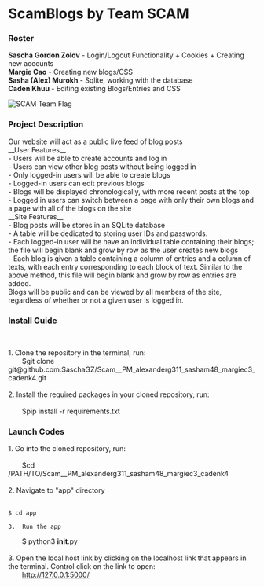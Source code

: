 <h1>ScamBlogs by Team SCAM </h1>

<h3>Roster</h3>
<b>Sascha Gordon Zolov</b> - Login/Logout Functionality + Cookies + Creating new accounts <br>
<b>Margie Cao</b> - Creating new blogs/CSS <br>
<b>Sasha (Alex) Murokh</b> - Sqlite, working with the database <br>
<b>Caden Khuu</b> - Editing existing Blogs/Entries and CSS <br>

![SCAM Team Flag](https://github.com/user-attachments/assets/f505d0ac-46e9-4463-9c51-749a009e859f)

<h3>Project Description</h3>
<p>Our website will act as a public live feed of blog posts <br>  
__User Features__ <br>
 - Users will be able to create accounts and log in <br>
 - Users can view other blog posts without being logged in <br>
 - Only logged-in users will be able to create blogs <br>
 - Logged-in users can edit previous blogs <br>
 - Blogs will be displayed chronologically, with more recent posts at the top <br>
 - Logged in users can switch between a page with only their own blogs and a page with all of the blogs on the site <br>
__Site Features__ <br>
 - Blog posts will be stores in an SQLite database <br>
 - A table will be dedicated to storing user IDs and passwords. <br>
 - Each logged-in user will be have an individual table containing their blogs; the file will begin blank and grow by row as the user creates new blogs <br>
 - Each blog is given a table containing a column of entries and a column of texts, with each entry corresponding to each block of text. Similar to the above method, this file will begin blank and grow by row as entries are added.  <br>
Blogs will be public and can be viewed by all members of the site, regardless of whether or not a given user is logged in. <br>
<h3>Install Guide</h3> <br> </p>
<p> 1. Clone the repository in the terminal, run: <br> 
  $git clone git@github.com:SaschaGZ/Scam__PM_alexanderg311_sasham48_margiec3_cadenk4.git <br> <br>
    2. Install the required packages in your cloned repository, run: <br> <br>
  $pip install -r requirements.txt <br>
</p>

<h3>Launch Codes</h3>
<p> 1. Go into the cloned repository, run: <br><br>
  $cd /PATH/TO/Scam__PM_alexanderg311_sasham48_margiec3_cadenk4 <br> <br>
    2. Navigate to "app" directory <br> <br>

    $ cd app

    3.  Run the app

  $ python3 __init__.py <br> <br>
    3. Open the local host link by clicking on the localhost link that appears in the terminal. Control click on the link to open: <br>
  http://127.0.0.1:5000/
</p>

